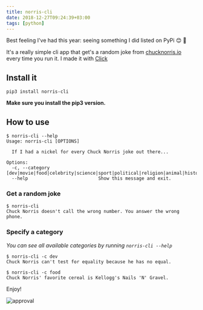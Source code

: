 ```yaml
---
title: norris-cli
date: 2018-12-27T09:24:39+03:00
tags: [python]
---
```

Best feeling I've had this year: seeing something I did listed on PyPi 😊 🎉

It's a really simple cli app that get's a random joke from [chucknorris.io](https://api.chucknorris.io/) every time you run it. I made it with [Click](https://click.palletsprojects.com/en/7.x/)

## Install it
```
pip3 install norris-cli
```
**Make sure you install the pip3 version.**

## How to use
```
$ norris-cli --help
Usage: norris-cli [OPTIONS]

  If I had a nickel for every Chuck Norris joke out there...

Options:
  -c, --category [dev|movie|food|celebrity|science|sport|political|religion|animal|history|music|travel|career|money|fashion]
  --help                          Show this message and exit.

```

### Get a random joke
```
$ norris-cli
Chuck Norris doesn't call the wrong number. You answer the wrong phone.
```

### Specify a category
_You can see all available categories by running `norris-cli --help`_
```
$ norris-cli -c dev
Chuck Norris can't test for equality because he has no equal.
```

```
$ norris-cli -c food
Chuck Norris' favorite cereal is Kellogg's Nails 'N' Gravel.
```

Enjoy!

![approval](https://media.giphy.com/media/3hvmlYNsOTFWE/giphy.gif)
